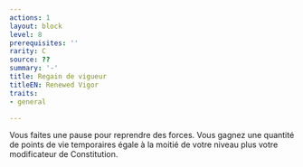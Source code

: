 ```yaml
---
actions: 1
layout: block
level: 8
prerequisites: ''
rarity: C
source: ??
summary: '-'
title: Regain de vigueur
titleEN: Renewed Vigor
traits:
- general

---
```


<p>Vous faites une pause pour reprendre des forces. Vous gagnez une quantité de points de vie temporaires égale à la moitié de votre niveau plus votre modificateur de Constitution.</p>